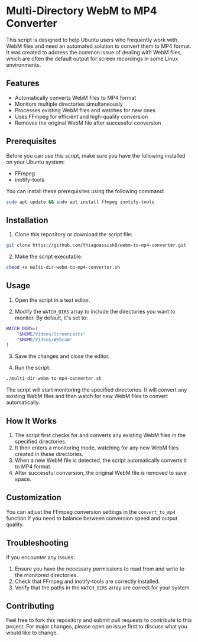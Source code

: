 # Multi-Directory WebM to MP4 Converter

This script is designed to help Ubuntu users who frequently work with WebM files and need an automated solution to convert them to MP4 format. It was created to address the common issue of dealing with WebM files, which are often the default output for screen recordings in some Linux environments.

## Features

- Automatically converts WebM files to MP4 format
- Monitors multiple directories simultaneously
- Processes existing WebM files and watches for new ones
- Uses FFmpeg for efficient and high-quality conversion
- Removes the original WebM file after successful conversion

## Prerequisites

Before you can use this script, make sure you have the following installed on your Ubuntu system:

- FFmpeg
- inotify-tools

You can install these prerequisites using the following command:

```bash
sudo apt update && sudo apt install ffmpeg inotify-tools
```

## Installation

1. Clone this repository or download the script file:

```bash
git clone https://github.com/thiagoassisk8/webm-to-mp4-converter.git
```

2. Make the script executable:

```bash
chmod +x multi-dir-webm-to-mp4-converter.sh
```

## Usage

1. Open the script in a text editor.

2. Modify the `WATCH_DIRS` array to include the directories you want to monitor. By default, it's set to:

```bash
WATCH_DIRS=(
    "$HOME/Vídeos/Screencasts"
    "$HOME/Vídeos/Webcam"
)
```

3. Save the changes and close the editor.

4. Run the script:

```bash
./multi-dir-webm-to-mp4-converter.sh
```

The script will start monitoring the specified directories. It will convert any existing WebM files and then watch for new WebM files to convert automatically.

## How It Works

1. The script first checks for and converts any existing WebM files in the specified directories.
2. It then enters a monitoring mode, watching for any new WebM files created in these directories.
3. When a new WebM file is detected, the script automatically converts it to MP4 format.
4. After successful conversion, the original WebM file is removed to save space.

## Customization

You can adjust the FFmpeg conversion settings in the `convert_to_mp4` function if you need to balance between conversion speed and output quality.

## Troubleshooting

If you encounter any issues:

1. Ensure you have the necessary permissions to read from and write to the monitored directories.
2. Check that FFmpeg and inotify-tools are correctly installed.
3. Verify that the paths in the `WATCH_DIRS` array are correct for your system.

## Contributing

Feel free to fork this repository and submit pull requests to contribute to this project. For major changes, please open an issue first to discuss what you would like to change.

